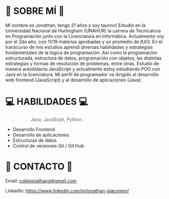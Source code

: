 # 👔  SOBRE MÍ  👖 
Mi nombre es Jonathan, tengo 21 años y soy taurino!
 Estudio en la Universidad Nacional de Hurlingham (UNAHUR) la carrera de Tecnicatura en Programación junto con la Licenciatura en Informática.
Actualmente voy por el 2do año, con 11/19 materias aprobadas y un promedio de 8,63.
En el transcurso de mis estudios aprendí diversas habilidades y estrategias fundamentales de la lógica de programación. Así como la programación estructurada, estructura de datos, programación con objetos, las distintas estrategias y formas de resolución de problemas, entre otras.
 Estudio de manera autodidacta JavaScript y actualmente estoy estudiando POO con Java en la licenciatura.
Mi perfil de programador va dirigido al desarrollo web frontend (JavaScript) y al desarrollo de aplicaciones (Java).

# 💻 HABILIDADES 💻

>> Java, JavaScipt, Python.
 - Desarrollo Frontend 
 - Desarrollo de aplicaciones 
 - Estructuras de datos
 - Control de versiones Git / Git Hub
    
# 📩  CONTACTO   📩

Email: cokejonathang@gmail.com

LinkedIn: https://www.linkedin.com/in/jonathan-giacomini/
